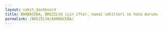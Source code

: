 ```yaml
---
layout: vakit_dashboard
title: BARBACENA, BREZILYA için iftar, namaz vakitleri ve hava durumu - ilçe/eyalet seç
permalink: /BREZILYA/BARBACENA/
---
```


<script type="text/javascript">
  var GLOBAL_COUNTRY = 'BREZILYA';
  var GLOBAL_CITY = 'BARBACENA';
  var GLOBAL_STATE = '';
  var lat = 72;
  var lon = 21;
</script>
